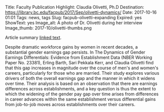 Title: Faculty Publication Highlight: Claudia Olivetti, Ph.D 
Destination: https://library.bc.edu/facpub/2017/Sep/olivetti-dynamics/
Date: 2017-10-16 01:01 
Tags: news, tags 
Slug: facpub-olivetti-expanding
Expired: yes
ShowText: yes
Image_alt: A photo of Dr. Olivetti during her interview
Image_thumb: 2017-10/olivetti-thumbs.png

Article summary [linked text](http://www.google.com).

Despite dramatic workforce gains by women in recent decades, a substantial gender earnings gap persists. In The Dynamics of Gender Earnings Differentials: Evidence from Establishment Data (NBER Working Paper No. 23381), Erling Barth, Sari Pekkala Kerr, and Claudia Olivetti find that this gap increases in magnitude over the course of men's and women's careers, particularly for those who are married. Their study explores various drivers of both the overall earnings gap and the manner in which it widens over time. Their analysis is based on an observation that there are earnings differences across establishments, and a key question is thus the extent to which the widening of the gender pay gap over time arises from differences in career advances within the same establishment versus differential gains from job-to-job moves across establishments over their careers.